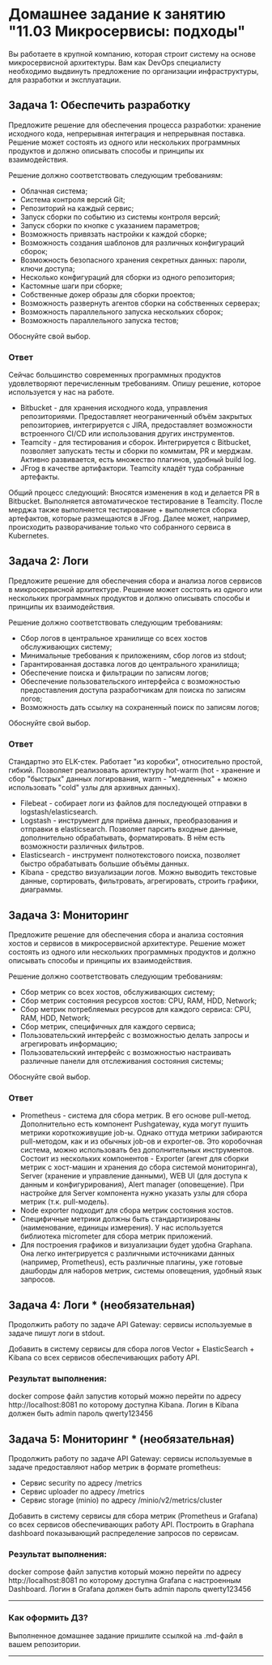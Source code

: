 # Домашнее задание к занятию "11.03 Микросервисы: подходы"

Вы работаете в крупной компанию, которая строит систему на основе микросервисной архитектуры.
Вам как DevOps специалисту необходимо выдвинуть предложение по организации инфраструктуры, для разработки и эксплуатации.


## Задача 1: Обеспечить разработку

Предложите решение для обеспечения процесса разработки: хранение исходного кода, непрерывная интеграция и непрерывная поставка. 
Решение может состоять из одного или нескольких программных продуктов и должно описывать способы и принципы их взаимодействия.

Решение должно соответствовать следующим требованиям:
- Облачная система;
- Система контроля версий Git;
- Репозиторий на каждый сервис;
- Запуск сборки по событию из системы контроля версий;
- Запуск сборки по кнопке с указанием параметров;
- Возможность привязать настройки к каждой сборке;
- Возможность создания шаблонов для различных конфигураций сборок;
- Возможность безопасного хранения секретных данных: пароли, ключи доступа;
- Несколько конфигураций для сборки из одного репозитория;
- Кастомные шаги при сборке;
- Собственные докер образы для сборки проектов;
- Возможность развернуть агентов сборки на собственных серверах;
- Возможность параллельного запуска нескольких сборок;
- Возможность параллельного запуска тестов;

Обоснуйте свой выбор.

### Ответ
Сейчас большинство современных программных продуктов удовлетворяют перечисленным требованиям. Опишу решение, которое используется 
у нас на работе.
- Bitbucket - для хранения исходного кода, управления репозиториями. Предоставляет неограниченный объём закрытых репозиториев, 
интегрируется с JIRA, предоставляет возможности встроенного CI/CD или использования других инструментов.
- Teamcity - для тестирования и сборок. Интегрируется с Bitbucket, позволяет запускать тесты и сборки по коммитам, PR и мерджам. Активно развивается, есть 
множество плагинов, удобный build log.
- JFrog в качестве артифактори. Teamcity кладёт туда собранные артефакты.

Общий процесс следующий: Вносятся изменения в код и делается PR в Bitbucket. Выполняется автоматическое тестирование в Teamcity. 
После мерджа также выполняется тестирование + выполняется сборка артефактов, которые размещаются в JFrog. Далее может, например, 
происходить разворачивание только что собранного сервиса в Kubernetes.

## Задача 2: Логи

Предложите решение для обеспечения сбора и анализа логов сервисов в микросервисной архитектуре.
Решение может состоять из одного или нескольких программных продуктов и должно описывать способы и принципы их взаимодействия.

Решение должно соответствовать следующим требованиям:
- Сбор логов в центральное хранилище со всех хостов обслуживающих систему;
- Минимальные требования к приложениям, сбор логов из stdout;
- Гарантированная доставка логов до центрального хранилища;
- Обеспечение поиска и фильтрации по записям логов;
- Обеспечение пользовательского интерфейса с возможностью предоставления доступа разработчикам для поиска по записям логов;
- Возможность дать ссылку на сохраненный поиск по записям логов;

Обоснуйте свой выбор.

### Ответ

Стандартно это ELK-стек. Работает "из коробки", относительно простой, гибкий. Позволяет реализовать архитектуру hot-warm
(hot - хранение и сбор "быстрых" данных логирования, warm - "медленных" + можно использовать "cold" узлы для архивных данных).

- Filebeat - собирает логи из файлов для последующей отправки в logstash/elasticsearch.
- Logstash - инструмент для приёма данных, преобразования и отправки в elasticsearch. Позволяет парсить входные данные, дополнительно 
обрабатывать, форматировать. В нём есть возможности различных фильтров.
- Elasticsearch - инструмент полнотекстового поиска, позволяет быстро обрабатывать большие объёмы данных. 
- Kibana - средство визуализации логов. Можно выводить текстовые данные, сортировать, фильтровать, агрегировать, строить графики, диаграммы.


## Задача 3: Мониторинг

Предложите решение для обеспечения сбора и анализа состояния хостов и сервисов в микросервисной архитектуре.
Решение может состоять из одного или нескольких программных продуктов и должно описывать способы и принципы их взаимодействия.

Решение должно соответствовать следующим требованиям:
- Сбор метрик со всех хостов, обслуживающих систему;
- Сбор метрик состояния ресурсов хостов: CPU, RAM, HDD, Network;
- Сбор метрик потребляемых ресурсов для каждого сервиса: CPU, RAM, HDD, Network;
- Сбор метрик, специфичных для каждого сервиса;
- Пользовательский интерфейс с возможностью делать запросы и агрегировать информацию;
- Пользовательский интерфейс с возможностью настраивать различные панели для отслеживания состояния системы;

Обоснуйте свой выбор.

### Ответ

- Prometheus - система для сбора метрик. В его основе pull-метод. Дополнительно есть компонент Pushgateway, куда могут пушить метрики короткоживущие job-ы.
Однако оттуда метрики забираются pull-методом, как и из обычных job-ов и exporter-ов. Это коробочная система, можно использовать без
дополнительных инструментов. Состоит из нескольких компонентов - Exporter (агент для сборки метрик с хост-машин и хранения до сбора системой мониторинга),
Server (хранение и управление данными), WEB UI (для доступа к данным и конфигурирования), Alert manager (оповещение). 
При настройке для Server компонента нужно указать узлы для сбора метрик (т.к. pull-модель).
- Node exporter подходит для сбора метрик состояния хостов.
- Специфичные метрики должны быть стандартизированы (наименование, единицы измерения). У нас используется библиотека micrometer для сбора метрик приложений.
- Для построения графиков и визуализации будет удобна Graphana. Она легко интегрируется с различными источниками данных (например, 
Prometheus), есть различные плагины, уже готовые дашборды для наборов метрик, системы оповещения, удобный язык запросов.

## Задача 4: Логи * (необязательная)

Продолжить работу по задаче API Gateway: сервисы используемые в задаче пишут логи в stdout. 

Добавить в систему сервисы для сбора логов Vector + ElasticSearch + Kibana со всех сервисов обеспечивающих работу API.

### Результат выполнения: 

docker compose файл запустив который можно перейти по адресу http://localhost:8081 по которому доступна Kibana.
Логин в Kibana должен быть admin пароль qwerty123456


## Задача 5: Мониторинг * (необязательная)

Продолжить работу по задаче API Gateway: сервисы используемые в задаче предоставляют набор метрик в формате prometheus:

- Сервис security по адресу /metrics
- Сервис uploader по адресу /metrics
- Сервис storage (minio) по адресу /minio/v2/metrics/cluster

Добавить в систему сервисы для сбора метрик (Prometheus и Grafana) со всех сервисов обеспечивающих работу API.
Построить в Graphana dashboard показывающий распределение запросов по сервисам.

### Результат выполнения: 

docker compose файл запустив который можно перейти по адресу http://localhost:8081 по которому доступна Grafana с настроенным Dashboard.
Логин в Grafana должен быть admin пароль qwerty123456

---

### Как оформить ДЗ?

Выполненное домашнее задание пришлите ссылкой на .md-файл в вашем репозитории.

---
